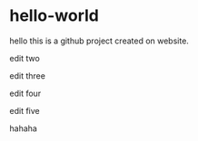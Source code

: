 # hello-world

hello this is a github project created on website.

edit two

edit three

edit four

edit five

hahaha